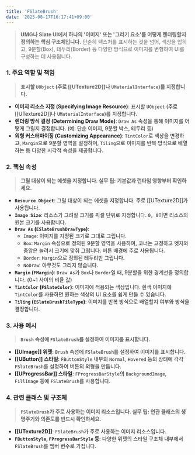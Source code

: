 ```yaml
---
title: 'FSlateBrush'
date: '2025-08-17T16:17:41+09:00'
---
```

> **UMG나 Slate UI에서 하나의 '이미지' 또는 '그리기 요소'를 어떻게 렌더링할지 정의하는 핵심 구조체입니다.** 단순히 텍스처를 표시하는 것을 넘어, 색상을 입히고, 9분할(Box), 테두리(Border) 등 다양한 방식으로 이미지를 변형하여 UI를 구성하는 데 사용됩니다.

### **1. 주요 역할 및 책임**
> **표시할 `UObject` (주로 [[UTexture2D]]나 `UMaterialInterface`)를 지정합니다.**
* **이미지 리소스 지정 (Specifying Image Resource)**:
	표시할 `UObject` (주로 [[UTexture2D]]나 `UMaterialInterface`)를 지정합니다.
* **렌더링 방식 결정 (Determining Draw Mode)**:
	`Draw As` 속성을 통해 이미지를 어떻게 그릴지 결정합니다. (예: 단순 이미지, 9분할 박스, 테두리 등)
* **외형 커스터마이징 (Customizing Appearance)**:
	`TintColor`로 색상을 변경하고, `Margin`으로 9분할 영역을 설정하며, `Tiling`으로 이미지를 반복 방식으로 배열하는 등 다양한 시각적 속성을 제공합니다.

### **2. 핵심 속성**
> **그릴 대상이 되는 에셋을 지정합니다. 실무 팁: 기본값과 런타임 영향부터 확인하세요.**
* **`Resource Object`**:
	그릴 대상이 되는 에셋을 지정합니다. 주로 [[UTexture2D]]가 사용됩니다.
* **`Image Size`**:
	리소스가 그려질 크기를 픽셀 단위로 지정합니다. `0, 0`이면 리소스의 원본 크기를 사용합니다.
* **`Draw As` (`ESlateBrushDrawType`)**:
	*   `Image`: 이미지를 지정된 크기로 그대로 그립니다.
    *   `Box`:
	`Margin` 속성으로 정의된 9분할 영역을 사용하여, 코너는 고정하고 엣지와 중앙은 늘려서 크기에 맞춰 그립니다. 버튼 배경에 주로 사용됩니다.
    *   `Border`:
	`Margin`으로 정의된 테두리만 그립니다.
    *   `NoDraw`:
	아무것도 그리지 않습니다.
* **`Margin` (`FMargin`)**:
	`Draw As`가 `Box`나 `Border`일 때, 9분할을 위한 경계선을 정의합니다. (0~1 사이의 비율 값)
* **`TintColor` (`FSlateColor`)**:
	이미지에 적용되는 색상입니다. 흰색 이미지에 `TintColor`를 사용하면 원하는 색상의 UI 요소를 쉽게 만들 수 있습니다.
* **`Tiling` (`ESlateBrushTileType`)**:
	이미지를 반복 방식으로 배열할지 여부와 방식을 결정합니다.

### **3. 사용 예시**
> **`Brush` 속성에 `FSlateBrush`를 설정하여 이미지를 표시합니다.**
* **[[UImage]] 위젯**:
	`Brush` 속성에 `FSlateBrush`를 설정하여 이미지를 표시합니다.
* **[[UButton]] 스타일**:
	`FButtonStyle` 내부의 `Normal`, `Hovered` 등의 상태에 각각 `FSlateBrush`를 설정하여 버튼의 외형을 만듭니다.
* **[[UProgressBar]] 스타일**:
	`FProgressBarStyle`의 `BackgroundImage`, `FillImage` 등에 `FSlateBrush`를 사용합니다.

### **4. 관련 클래스 및 구조체**
> **`FSlateBrush`가 주로 사용하는 이미지 리소스입니다. 실무 팁: 연관 클래스의 생명주기와 의존도를 반드시 확인하세요.**
* **[[UTexture2D]]**:
	`FSlateBrush`가 주로 사용하는 이미지 리소스입니다.
* **`FButtonStyle`, `FProgressBarStyle` 등**:
	다양한 위젯의 스타일 구조체 내부에서 `FSlateBrush`를 멤버 변수로 가집니다.
